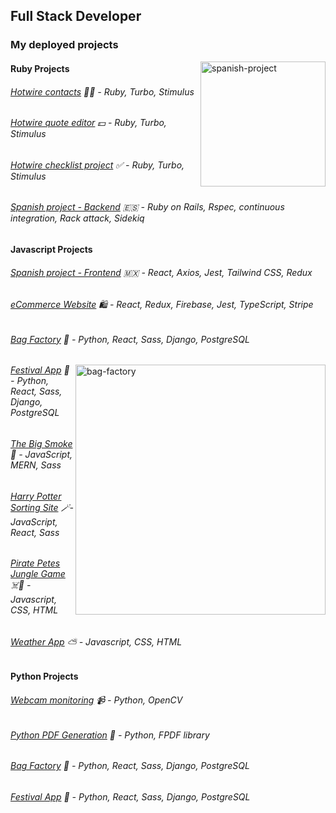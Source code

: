 ## Full Stack Developer 

### My deployed projects

<img align='right' src="https://github.com/user-attachments/assets/172a0c7a-2806-476e-b233-9b4636813718" alt='spanish-project' width="200" />

#### Ruby Projects
###### [Hotwire contacts](https://github.com/Pea75x/hotwire-searchfilter) 🙋‍♀️ - Ruby, Turbo, Stimulus
###### [Hotwire quote editor](https://github.com/Pea75x/turbo-project) 💵 - Ruby, Turbo, Stimulus
###### [Hotwire checklist project](https://github.com/Pea75x/hotwire-checklist) ✅ - Ruby, Turbo, Stimulus
###### [Spanish project - Backend](https://github.com/Pea75x/spanish-project-ruby) 🇪🇸 - Ruby on Rails, Rspec, continuous integration, Rack attack, Sidekiq

#### Javascript Projects
###### [Spanish project - Frontend](https://github.com/Pea75x/spanish-project-react) 🇲🇽 - React, Axios, Jest, Tailwind CSS, Redux
###### [eCommerce Website](https://github.com/Pea75x/E-commerce_website) 🛍️ - React, Redux, Firebase, Jest, TypeScript, Stripe
###### [Bag Factory](https://github.com/Pea75x/backpack-project) 🎒 - Python, React, Sass, Django, PostgreSQL

<img align='right' src="https://github.com/user-attachments/assets/8d500378-2a0c-4309-91b8-f08c26a78804" alt='bag-factory' width="400" />

###### [Festival App](https://github.com/Pea75x/project-4-frontend) 💃 - Python, React, Sass, Django, PostgreSQL
###### [The Big Smoke](https://github.com/Pea75x/GA-project-3-frontend) 🏢 - JavaScript, MERN, Sass
###### [Harry Potter Sorting Site](https://github.com/Pea75x/project2) 🪄- JavaScript, React, Sass
###### [Pirate Petes Jungle Game](https://github.com/Pea75x/GA-project-1/blob/master/README.md) ☠️🌴 - Javascript, CSS, HTML
###### [Weather App](https://github.com/Pea75x/Weather-App2) ⛅ - Javascript, CSS, HTML

#### Python Projects
###### [Webcam monitoring](https://github.com/Pea75x/webcam-monitoring-email-alert-app) 📹 - Python, OpenCV
###### [Python PDF Generation](https://github.com/Pea75x/python-pdf-generation) 🐍 - Python, FPDF library
###### [Bag Factory](https://github.com/Pea75x/backpack-backend) 🎒 - Python, React, Sass, Django, PostgreSQL
###### [Festival App](https://github.com/Pea75x/project-4-backend) 💃 - Python, React, Sass, Django, PostgreSQL





